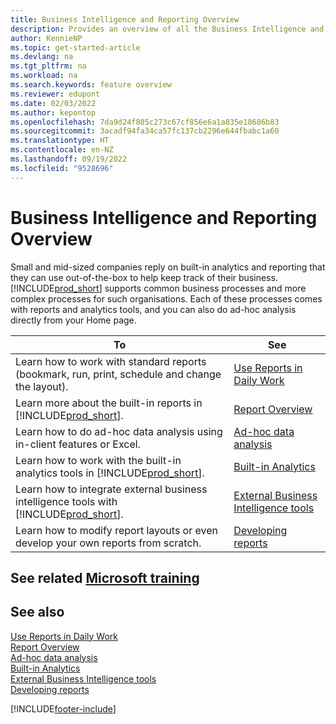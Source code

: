 ```yaml
---
title: Business Intelligence and Reporting Overview
description: Provides an overview of all the Business Intelligence and Reporting features that are supported in the Business Central product.
author: KennieNP
ms.topic: get-started-article
ms.devlang: na
ms.tgt_pltfrm: na
ms.workload: na
ms.search.keywords: feature overview
ms.reviewer: edupont
ms.date: 02/03/2022
ms.author: kepontop
ms.openlocfilehash: 7da9d24f805c273c67cf856e6a1a835e18686b83
ms.sourcegitcommit: 3acadf94fa34ca57fc137cb2296e644fbabc1a60
ms.translationtype: HT
ms.contentlocale: en-NZ
ms.lasthandoff: 09/19/2022
ms.locfileid: "9528696"
---
```

# <a name="business-intelligence-and-reporting-overview"></a>Business Intelligence and Reporting Overview

Small and mid-sized companies reply on built-in analytics and reporting that they can use out-of-the-box to help keep track of their business. [!INCLUDE[prod_short](includes/prod_short.md)] supports common business processes and more complex processes for such organisations. Each of these processes comes with reports and analytics tools, and you can also do ad-hoc analysis directly from your Home page.  

| To | See |
| --- | --- |
| Learn how to work with standard reports (bookmark, run, print, schedule and change the layout). | [Use Reports in Daily Work](reports-use-reports.md) |
| Learn more about the built-in reports in [!INCLUDE[prod_short](includes/prod_short.md)]. |[Report Overview](reports-available-reports.md)|
| Learn how to do ad-hoc data analysis using in-client features or Excel. | [Ad-hoc data analysis](reports-adhoc-analysis.md) |
| Learn how to work with the built-in analytics tools in [!INCLUDE[prod_short](includes/prod_short.md)].| [Built-in Analytics](reports-built-in-analytics.md) |
| Learn how to integrate external business intelligence tools with [!INCLUDE[prod_short](includes/prod_short.md)].| [External Business Intelligence tools](reports-external-analysis.md) |
|Learn how to modify report layouts or even develop your own reports from scratch. |[Developing reports](reports-develop-reports.md)|

## <a name="see-related-microsoft-training"></a>See related [Microsoft training](/training/paths/setup-reporting-dynamics-365-business-central/)

## <a name="see-also"></a>See also

[Use Reports in Daily Work](reports-use-reports.md)  
[Report Overview](reports-available-reports.md)  
[Ad-hoc data analysis](reports-adhoc-analysis.md)  
[Built-in Analytics](reports-built-in-analytics.md)  
[External Business Intelligence tools](reports-external-analysis.md)  
[Developing reports](reports-develop-reports.md)  


[!INCLUDE[footer-include](includes/footer-banner.md)]
